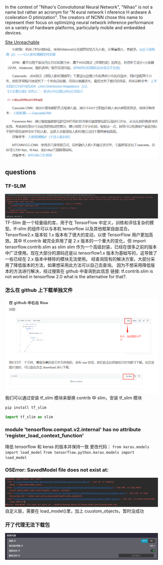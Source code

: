In the context of "Nihao's Convolutional Neural Network", "Nihao" is not a name but rather an acronym for "N eural network I nference H ardware A cceleration O ptimization". The creators of NCNN chose this name to represent their focus on optimizing neural network inference performance on a variety of hardware platforms, particularly mobile and embedded devices.

[Site Unreachable](https://blog.csdn.net/weixin_46236212/article/details/122570929)
![](https://raw.githubusercontent.com/acdefg/cdn/main/obsidian/20230311090827.png)


## questions
### TF-SLIM
![](https://raw.githubusercontent.com/acdefg/cdn/main/obsidian/20230312095027.png)
TF-Slim 是一个轻量级的库，用于在 TensorFlow 中定义，训练和评估复杂的模型。tf-slim 的组件可以与本机 tensorflow 以及其他框架自由混合。
Tensorflow2.x 版本较 1.x 版本有了很大的变动，以使 TensorFlow 用户更加高效。其中 tf.contrib 被完全弃用了是 2.x 版本的一个重大的变化，但 import tensorflow.contrib.slim as slim slim 作为一个高级封装，已经在很多之前的版本中广泛使用。现在大部分的源码还是以 tensorflow1.x 版本为基础写的，这导致了一些已经在 2.x 版本中移除的模块无法使用。
经查询现有的解决方案，大部分采用了降低版本的方法，如果想采用此方法可以自己去查询。
因为不想采用降低版本的方法进行解决，经过搜索在 github 中查询到此信息
链接: tf.contrib.slim is not worked in tensorflow 2.0 what is the alternative for that?.
### 怎么在 github 上下载单独文件
![](https://raw.githubusercontent.com/acdefg/cdn/main/obsidian/20230312100138.png)
我们可以通过安装 tf_slim 模块来替换 contrib 中 slim，安装 tf_slim 模块

```bash
pip install tf_slim
```

```python
import tf_slim as slim
```
### module 'tensorflow.compat.v2.__internal__' has no attribute 'register_load_context_function'
降低 tensorflow 和 keras 的版本并保持一致
更改代码：
`from keras.models import load_model`
`from tensorflow.python.keras.models import load_model`
### OSError: SavedModel file does not exist at:
![](https://raw.githubusercontent.com/acdefg/cdn/main/obsidian/20230312121303.png)
自定义层，需要在 load_model()里，加上 cuustom_objects，暂时没成功
### 开了代理无法下载包
![](https://raw.githubusercontent.com/acdefg/cdn/main/obsidian/20230312161919.png)
